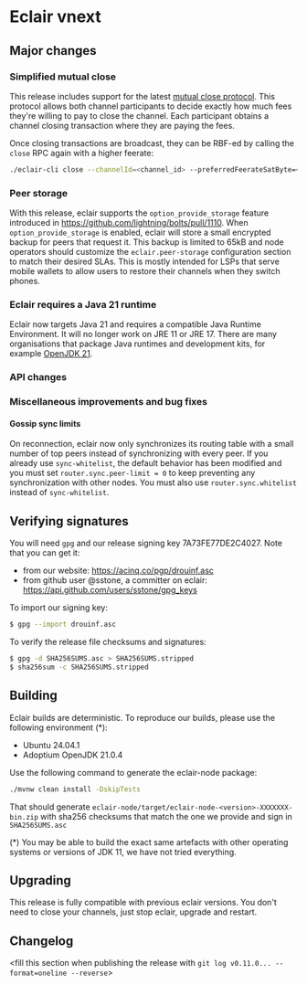 # Eclair vnext

<insert here a high-level description of the release>

## Major changes

### Simplified mutual close

This release includes support for the latest [mutual close protocol](https://github.com/lightning/bolts/pull/1205).
This protocol allows both channel participants to decide exactly how much fees they're willing to pay to close the channel.
Each participant obtains a channel closing transaction where they are paying the fees.

Once closing transactions are broadcast, they can be RBF-ed by calling the `close` RPC again with a higher feerate:

```sh
./eclair-cli close --channelId=<channel_id> --preferredFeerateSatByte=<rbf_feerate>
```

### Peer storage

With this release, eclair supports the `option_provide_storage` feature introduced in <https://github.com/lightning/bolts/pull/1110>.
When `option_provide_storage` is enabled, eclair will store a small encrypted backup for peers that request it.
This backup is limited to 65kB and node operators should customize the `eclair.peer-storage` configuration section to match their desired SLAs.
This is mostly intended for LSPs that serve mobile wallets to allow users to restore their channels when they switch phones.

### Eclair requires a  Java 21 runtime

Eclair now targets Java 21 and requires a compatible Java Runtime Environment. It will no longer work on JRE 11 or JRE 17.
There are many organisations that package Java runtimes and development kits, for example [OpenJDK 21](https://adoptium.net/temurin/releases/?package=jdk&version=21).

### API changes

<insert changes>

### Miscellaneous improvements and bug fixes

#### Gossip sync limits

On reconnection, eclair now only synchronizes its routing table with a small number of top peers instead of synchronizing with every peer.
If you already use `sync-whitelist`, the default behavior has been modified and you must set `router.sync.peer-limit = 0` to keep preventing any synchronization with other nodes.
You must also use `router.sync.whitelist` instead of `sync-whitelist`.

## Verifying signatures

You will need `gpg` and our release signing key 7A73FE77DE2C4027. Note that you can get it:

- from our website: https://acinq.co/pgp/drouinf.asc
- from github user @sstone, a committer on eclair: https://api.github.com/users/sstone/gpg_keys

To import our signing key:

```sh
$ gpg --import drouinf.asc
```

To verify the release file checksums and signatures:

```sh
$ gpg -d SHA256SUMS.asc > SHA256SUMS.stripped
$ sha256sum -c SHA256SUMS.stripped
```

## Building

Eclair builds are deterministic. To reproduce our builds, please use the following environment (*):

- Ubuntu 24.04.1
- Adoptium OpenJDK 21.0.4

Use the following command to generate the eclair-node package:

```sh
./mvnw clean install -DskipTests
```

That should generate `eclair-node/target/eclair-node-<version>-XXXXXXX-bin.zip` with sha256 checksums that match the one we provide and sign in `SHA256SUMS.asc`

(*) You may be able to build the exact same artefacts with other operating systems or versions of JDK 11, we have not tried everything.

## Upgrading

This release is fully compatible with previous eclair versions. You don't need to close your channels, just stop eclair, upgrade and restart.

## Changelog

<fill this section when publishing the release with `git log v0.11.0... --format=oneline --reverse`>
